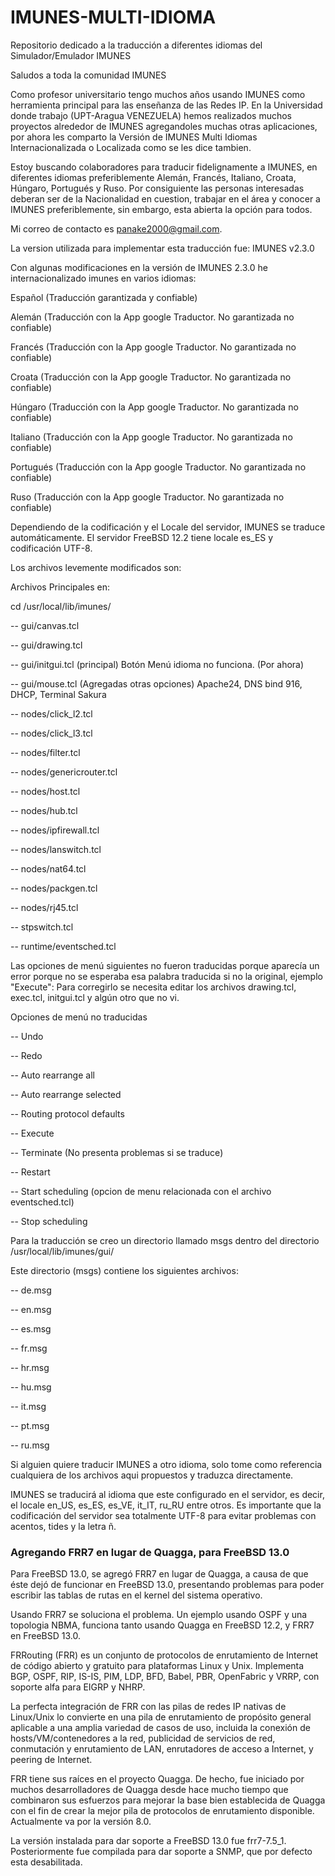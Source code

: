 # IMUNES-MULTI-IDIOMA
Repositorio dedicado a la traducción a diferentes idiomas del  Simulador/Emulador IMUNES

Saludos a toda la comunidad IMUNES

Como profesor universitario tengo muchos años usando IMUNES como herramienta principal para las enseñanza de las Redes IP. En la Universidad donde trabajo (UPT-Aragua VENEZUELA) hemos realizados muchos proyectos alrededor de IMUNES agregandoles muchas otras aplicaciones, por ahora les comparto la Versión de IMUNES Multi Idiomas Internacionalizada o Localizada como se les dice tambien.

Estoy buscando colaboradores para traducir fidelignamente a IMUNES, en diferentes idiomas preferiblemente Alemán, Francés, Italiano, Croata, Húngaro, Portugués y Ruso. Por consiguiente las personas interesadas deberan ser de la Nacionalidad en cuestion, trabajar en el área y conocer a IMUNES preferiblemente, sin embargo, esta abierta la opción para todos.

Mi correo de contacto es panake2000@gmail.com.

La version utilizada para implementar esta traducción fue: IMUNES v2.3.0

Con algunas modificaciones en la versión de IMUNES 2.3.0 he internacionalizado imunes en varios idiomas:

Español (Traducción garantizada y confiable)

Alemán (Traducción con la App google Traductor. No garantizada no confiable)

Francés (Traducción con la App google Traductor. No garantizada no confiable)

Croata (Traducción con la App google Traductor. No garantizada no confiable)

Húngaro (Traducción con la App google Traductor. No garantizada no confiable)

Italiano (Traducción con la App google Traductor. No garantizada no confiable)

Portugués (Traducción con la App google Traductor. No garantizada no confiable)

Ruso (Traducción con la App google Traductor. No garantizada no confiable)


Dependiendo de la codificación y el Locale del servidor, IMUNES se traduce automáticamente.
El servidor FreeBSD 12.2 tiene locale es_ES y codificación UTF-8.

Los archivos levemente modificados son:

Archivos Principales en:

cd /usr/local/lib/imunes/

-- gui/canvas.tcl

-- gui/drawing.tcl

-- gui/initgui.tcl (principal) Botón Menú idioma no funciona. (Por ahora)

-- gui/mouse.tcl (Agregadas otras opciones) Apache24, DNS bind 916, DHCP, Terminal Sakura

-- nodes/click_l2.tcl

-- nodes/click_l3.tcl

-- nodes/filter.tcl

-- nodes/genericrouter.tcl

-- nodes/host.tcl

-- nodes/hub.tcl

-- nodes/ipfirewall.tcl

-- nodes/lanswitch.tcl

-- nodes/nat64.tcl

-- nodes/packgen.tcl

-- nodes/rj45.tcl

-- stpswitch.tcl

-- runtime/eventsched.tcl


Las opciones de menú siguientes no fueron traducidas porque aparecía un error porque no se esperaba esa palabra traducida si no la original, ejemplo "Execute": Para corregirlo se necesita editar los archivos drawing.tcl, exec.tcl, initgui.tcl y algún otro que no vi.

Opciones de menú no traducidas

-- Undo

-- Redo

-- Auto rearrange all

-- Auto rearrange selected

-- Routing protocol defaults

-- Execute

-- Terminate (No presenta problemas si se traduce)

-- Restart

-- Start scheduling (opcion de menu relacionada con el archivo eventsched.tcl)

-- Stop scheduling


Para la traducción se creo un directorio llamado msgs dentro del directorio /usr/local/lib/imunes/gui/

Este directorio (msgs) contiene los siguientes archivos:

-- de.msg

-- en.msg

-- es.msg

-- fr.msg

-- hr.msg

-- hu.msg

-- it.msg

-- pt.msg

-- ru.msg

Si alguien quiere traducir IMUNES a otro idioma, solo tome como referencia cualquiera de los archivos aqui propuestos y traduzca directamente.

IMUNES se traducirá al idioma que este configurado en el servidor, es decir, el locale en_US, es_ES, es_VE, it_IT, ru_RU entre otros. Es importante que la codificación del servidor sea totalmente UTF-8 para evitar problemas con acentos, tides y la letra ñ.

### Agregando FRR7 en lugar de Quagga, para FreeBSD 13.0

Para FreeBSD 13.0, se agregó FRR7 en lugar de Quagga, a causa de que éste dejó de funcionar en FreeBSD 13.0, presentando problemas para poder escribir las tablas de rutas en el kernel del sistema operativo.

Usando FRR7 se soluciona el problema. Un ejemplo usando OSPF y una topologia NBMA, funciona tanto usando Quagga en FreeBSD 12.2, y FRR7 en FreeBSD 13.0.

FRRouting (FRR) es un conjunto de protocolos de enrutamiento de Internet de código abierto y gratuito para plataformas Linux y Unix. Implementa BGP, OSPF, RIP, IS-IS, PIM, LDP, BFD, Babel, PBR, OpenFabric y VRRP, con soporte alfa para EIGRP y NHRP.

La perfecta integración de FRR con las pilas de redes IP nativas de Linux/Unix lo convierte en una pila de enrutamiento de propósito general aplicable a una amplia variedad de casos de uso, incluida la conexión de hosts/VM/contenedores a la red, publicidad de servicios de red, conmutación y enrutamiento de LAN, enrutadores de acceso a Internet, y peering de Internet.

FRR tiene sus raíces en el proyecto Quagga. De hecho, fue iniciado por muchos desarrolladores de Quagga desde hace mucho tiempo que combinaron sus esfuerzos para mejorar la base bien establecida de Quagga con el fin de crear la mejor pila de protocolos de enrutamiento disponible. Actualmente va por la versión 8.0.

La versión instalada para dar soporte a FreeBSD 13.0 fue frr7-7.5_1. Posteriormente fue compilada para dar soporte a SNMP, que por defecto esta desabilitada.

